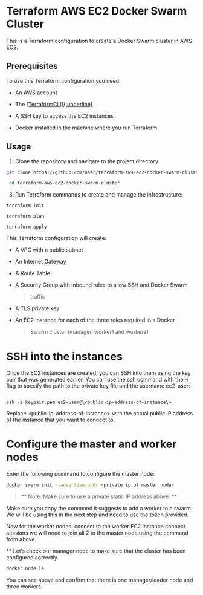 
# **Terraform AWS EC2 Docker Swarm Cluster**

This is a Terraform configuration to create a Docker Swarm cluster in
AWS EC2.

## **Prerequisites**

To use this Terraform configuration you need:

-   An AWS account

-   The [[TerraformCLI]{.underline}](https://learn.hashicorp.com/tutorials/terraform/install-cli)

-   A SSH key to access the EC2 instances

-   Docker installed in the machine where you run Terraform

## **Usage**

1.  Clone the repository and navigate to the project directory:


```sh
git clone https://github.com/user/terraform-aws-ec2-docker-swarm-cluster.git

 cd terraform-aws-ec2-docker-swarm-cluster
```



3.  Run Terraform commands to create and manage the infrastructure:
```
terraform init
```
```
terraform plan
```
```
terraform apply
```


This Terraform configuration will create:

-   A VPC with a public subnet

-   An Internet Gateway

-   A Route Table

-   A Security Group with inbound rules to allow SSH and Docker Swarm
    > traffic

-   A TLS private key

-   An EC2 instance for each of the three roles required in a Docker
    > Swarm cluster (manager, worker1 and worker2)


# **SSH into the instances**

Once the EC2 instances are created, you can SSH into them using the key
pair that was generated earlier. You can use the ssh command with the -i
flag to specify the path to the private key file and the username
ec2-user:

```

ssh -i keypair.pem ec2-user@\<public-ip-address-of-instance\>
```
Replace \<public-ip-address-of-instance\> with the actual public IP
address of the instance that you want to connect to. 


# Configure the master and worker nodes

Enter the following command to configure the master node:
```sh
docker swarm init --advertise-addr <private ip of master node>
```
> ** Note: Make sure to use a private static IP address above. **

 Make sure you copy the command it suggests to add a worker to a swarm. We will be using this in the next step and need to use the token provided.


Now for the worker nodes. connect to the worker  EC2 instance connect sessions we will need to join all 2 to the master node using the command from above.




** Let’s check our manager node to make sure that the cluster has been configured correctly.
```sh
docker node ls
```
You can see above and confirm that there is one manager/leader node and three workers.



